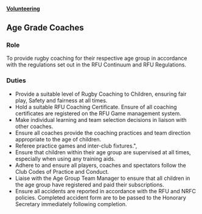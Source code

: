 #### [Volunteering](../volunteering.md)

## Age Grade Coaches

### Role

To provide rugby coaching for their respective age group in accordance with the regulations set out in the RFU Continuum and RFU Regulations.

### Duties

 * Provide a suitable level of Rugby Coaching to Children, ensuring fair play, Safety and fairness at all times.
 * Hold a suitable RFU Coaching Certificate. Ensure of all coaching certificates are registered on the RFU Game management system.
 * Make individual learning and team selection decisions in liaison with other coaches.
 * Ensure all coaches provide the coaching practices and team direction appropriate to the age of children.
 * Referee practice games and inter-club fixtures.",
 * Ensure that children within their age group are supervised at all times, especially when using any training aids.
 * Adhere to and ensure all players, coaches and spectators follow the Club Codes of Practice and Conduct.
 * Liaise with the Age Group Team Manager to ensure that all children in the age group have registered and paid their subscriptions.
 * Ensure all accidents are reported in accordance with the RFU and NRFC policies. Completed accident form are to be passed to the Honorary Secretary immediately following completion.
